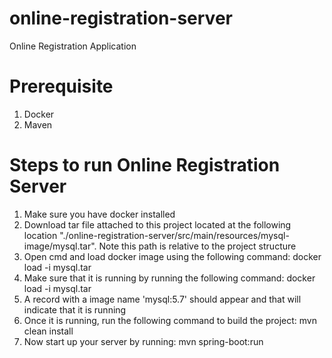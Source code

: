 # online-registration-server
Online Registration Application

# Prerequisite
1. Docker
2. Maven

# Steps to run Online Registration Server
1. Make sure you have docker installed
2. Download tar file attached to this project located at the following location "./online-registration-server/src/main/resources/mysql-image/mysql.tar". Note this path is relative to the project structure
3. Open cmd and load docker image using the following command: docker load -i mysql.tar
4. Make sure that it is running by running the following command: docker load -i mysql.tar
5. A record with a image name 'mysql:5.7' should appear and that will indicate that it is running 
6. Once it is running, run the following command to build the project: mvn clean install
7. Now start up your server by running: mvn spring-boot:run
